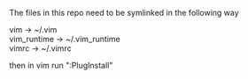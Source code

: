 The files in this repo need to be symlinked in the following way

vim -> ~/.vim  
vim_runtime -> ~/.vim_runtime  
vimrc -> ~/.vimrc  

then in vim run ":PlugInstall"
